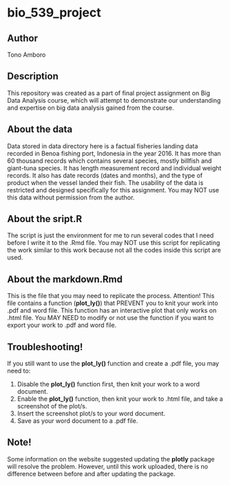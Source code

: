 # bio_539_project
## Author
Tono Amboro

## Description
This repository was created as a part of final project assignment on Big Data Analysis course, which will attempt to demonstrate our understanding and expertise on big data analysis gained from the course. 

## About the data
Data stored in data directory here is a factual fisheries landing data recorded in Benoa fishing port, Indonesia in the year 2016. It has more than 60 thousand records which contains several species, mostly billfish and giant-tuna species. It has length measurement record and individual weight records. It also has date records (dates and months), and the type of product when the vessel landed their fish. The usability of the data is restricted and designed specifically for this assignment. You may NOT use this data without permission from the author.

## About the sript.R
The script is just the environment for me to run several codes that I need before I write it to the .Rmd file. You may NOT use this script for replicating the work similar to this work because not all the codes inside this script are used. 

## About the markdown.Rmd
This is the file that you may need to replicate the process. Attention! This file contains a function (**plot_ly()**) that PREVENT you to knit your work into .pdf and word file. This function has an interactive plot that only works on .html file. You MAY NEED to modify or not use the function if you want to export your work to .pdf and word file. 

## Troubleshooting! 
If you still want to use the **plot_ly()** function and create a .pdf file, you may need to:
1. Disable the **plot_ly()** function first, then knit your work to a word document.
2. Enable the **plot_ly()** function, then knit your work to .html file, and take a screenshot of the plot/s. 
3. Insert the screenshot plot/s to your word document.
4. Save as your word document to a .pdf file.

## Note!
Some information on the website suggested updating the **plotly** package will resolve the problem. However, until this work uploaded, there is no difference between before and after updating the package.
